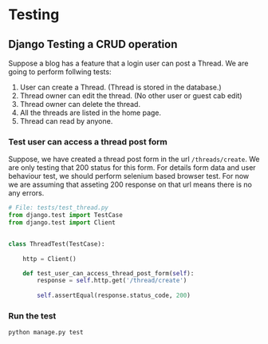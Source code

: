 # Testing

## Django Testing a CRUD operation
Suppose a blog has a feature that a login user can post a Thread. We are going to perform follwing tests:
1. User can create a Thread. (Thread is stored in the database.)
2. Thread owner can edit the thread. (No other user or guest cab edit)
3. Thread owner can delete the thread.
4. All the threads are listed in the home page.
5. Thread can read by anyone. 

### Test user can access a thread post form
Suppose, we have created a thread post form in the url ```/threads/create```. We are only testing that 200 status for this form. For details form data and user behaviour test, we should perform selenium based browser test. For now we are assuming that asseting 200 response on that url means there is no any errors.

```python
# File: tests/test_thread.py
from django.test import TestCase
from django.test import Client


class ThreadTest(TestCase):
    
    http = Client()

    def test_user_can_access_thread_post_form(self):
        response = self.http.get('/thread/create')
        
        self.assertEqual(response.status_code, 200)
```

### Run the test
```
python manage.py test
```
